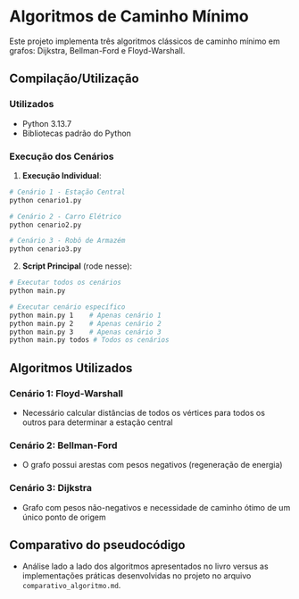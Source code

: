 # Algoritmos de Caminho Mínimo

Este projeto implementa três algoritmos clássicos de caminho mínimo em grafos: Dijkstra, Bellman-Ford e Floyd-Warshall.

## Compilação/Utilização

### Utilizados
- Python 3.13.7
- Bibliotecas padrão do Python

### Execução dos Cenários

1. **Execução Individual**:
```bash
# Cenário 1 - Estação Central
python cenario1.py

# Cenário 2 - Carro Elétrico  
python cenario2.py

# Cenário 3 - Robô de Armazém
python cenario3.py
```

2. **Script Principal** (rode nesse):
```bash
# Executar todos os cenários
python main.py

# Executar cenário específico
python main.py 1    # Apenas cenário 1
python main.py 2    # Apenas cenário 2  
python main.py 3    # Apenas cenário 3
python main.py todos # Todos os cenários
```

## Algoritmos Utilizados

### Cenário 1: Floyd-Warshall
- Necessário calcular distâncias de todos os vértices para todos os outros para determinar a estação central

### Cenário 2: Bellman-Ford
- O grafo possui arestas com pesos negativos (regeneração de energia)

### Cenário 3: Dijkstra
- Grafo com pesos não-negativos e necessidade de caminho ótimo de um único ponto de origem

## Comparativo do pseudocódigo 
- Análise lado a lado dos algoritmos apresentados no livro versus as implementações práticas desenvolvidas no projeto no arquivo `comparativo_algoritmo.md`.